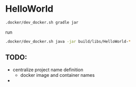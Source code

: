 # HelloWorld

``` bash
.docker/dev_docker.sh gradle jar
```
run
``` bash
.docker/dev_docker.sh java -jar build/libs/HelloWorld-*
```

## TODO:
- centralize project name definition
  - docker image and container names
- 
